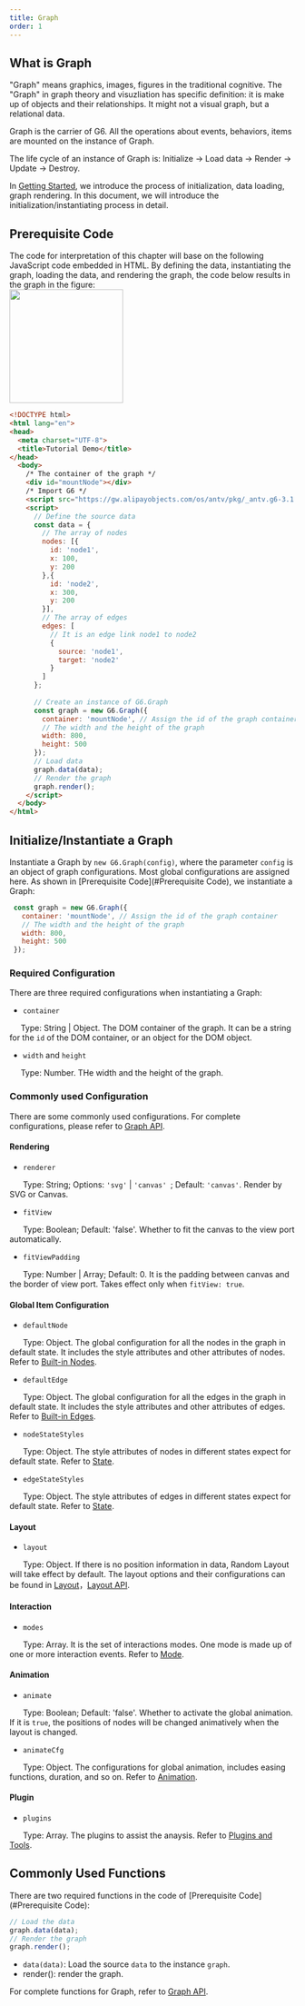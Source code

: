 ```yaml
---
title: Graph
order: 1
---
```


## What is Graph
"Graph" means graphics, images, figures in the traditional cognitive. The "Graph" in graph theory and visuzliation has specific definition: it is make up of objects and their relationships. It might not a visual graph, but a relational data.<br />

Graph is the carrier of G6. All the operations about events, behaviors, items are mounted on the instance of Graph.

The life cycle of an instance of Graph is: Initialize -> Load data -> Render -> Update -> Destroy.

In [Getting Started](/en/docs/manual/getting-started), we introduce the process of initialization, data loading, graph rendering. In this document, we will introduce the initialization/instantiating process in detail.

## Prerequisite Code
The code for interpretation of this chapter will base on the following JavaScript code embedded in HTML. By defining the data, instantiating the graph, loading the data, and rendering the graph, the code below results in the graph in the figure:<br />
<img src='https://gw.alipayobjects.com/mdn/rms_f8c6a0/afts/img/A*Lo6lT7SrhB8AAAAAAAAAAABkARQnAQ' width='200' />

```html
<!DOCTYPE html>
<html lang="en">
<head>
  <meta charset="UTF-8">
  <title>Tutorial Demo</title>
</head>
  <body>
    /* The container of the graph */
    <div id="mountNode"></div>
    /* Import G6 */
    <script src="https://gw.alipayobjects.com/os/antv/pkg/_antv.g6-3.1.0/build/g6.js"></script>
    <script>
      // Define the source data
      const data = {
        // The array of nodes
        nodes: [{
          id: 'node1',
          x: 100,
          y: 200
        },{
          id: 'node2',
          x: 300,
          y: 200
        }],
        // The array of edges
        edges: [
          // It is an edge link node1 to node2
          {
            source: 'node1',
            target: 'node2'
          }
        ]
      };
      
      // Create an instance of G6.Graph
      const graph = new G6.Graph({
        container: 'mountNode', // Assign the id of the graph container
        // The width and the height of the graph
        width: 800,
        height: 500
      });
      // Load data
      graph.data(data);
      // Render the graph
      graph.render();
    </script>
  </body>
</html>
```

## Initialize/Instantiate a Graph
Instantiate a Graph by `new G6.Graph(config)`, where the parameter `config` is an object of graph configurations. Most global configurations are assigned here. As shown in [Prerequisite Code](#Prerequisite Code), we instantiate a Graph:
```javascript
 const graph = new G6.Graph({
   container: 'mountNode', // Assign the id of the graph container
   // The width and the height of the graph
   width: 800,
   height: 500
 });
```

### Required Configuration
There are three required configurations when instantiating a Graph:

- `container`

     Type: String | Object. The DOM container of the graph. It can be a string for the `id` of the DOM container, or an object for the DOM object.

- `width` and `height`

     Type: Number. THe width and the height of the graph.

### Commonly used Configuration
There are some commonly used configurations. For complete configurations, please refer to [Graph API](/zh/docs/api/Graph). 

#### Rendering

- `renderer`

      Type: String; Options: `'svg'` | `'canvas' `; Default: `'canvas'`. Render by SVG or Canvas.

- `fitView`

      Type: Boolean; Default: 'false'. Whether to fit the canvas to the view port automatically.

- `fitViewPadding`

      Type: Number | Array; Default: 0. It is the padding between canvas and the border of view port. Takes effect only when `fitView: true`.

#### Global Item Configuration

- `defaultNode`

      Type: Object. The global configuration for all the nodes in the graph in default state. It includes the style attributes and other attributes of nodes. Refer to [Built-in Nodes](/en/docs/manual/middle/elements/nodes/defaultNode). 

- `defaultEdge`

      Type: Object. The global configuration for all the edges in the graph in default state. It includes the style attributes and other attributes of edges. Refer to [Built-in Edges](/en/docs/manual/middle/elements/nodes/defaultEdge). 

- `nodeStateStyles`

      Type: Object. The style attributes of nodes in different states expect for default state. Refer to [State](/en/docs/manual/middle/states/state). 

- `edgeStateStyles`

      Type: Object. The style attributes of edges in different states expect for default state. Refer to [State](/en/docs/manual/middle/states/state). 

#### Layout

- `layout`

      Type: Object. If there is no position information in data, Random Layout will take effect by default. The layout options and their configurations can be found in [Layout](/en/docs/manual/middle/layout)，[Layout API](/en/docs/api/layout/Layout). 

#### Interaction

- `modes`

      Type: Array. It is the set of interactions modes. One mode is made up of one or more interaction events. Refer to [Mode](/en/docs/manual/middle/states/mode). 

#### Animation

- `animate`

      Type: Boolean; Default: 'false'. Whether to activate the global animation. If it is `true`, the positions of nodes will be changed animatively when the layout is changed. 

- `animateCfg`

      Type: Object. The configurations for global animation, includes easing functions, duration, and so on. Refer to [Animation](/en/docs/manual/advanced/animation). 

#### Plugin

- `plugins`

      Type: Array. The plugins to assist the anaysis. Refer to [Plugins and Tools](/en/docs/manual/tutorial/plugins). 

## Commonly Used Functions
There are two required functions in the code of [Prerequisite Code](#Prerequisite Code):
```javascript
// Load the data
graph.data(data);
// Render the graph
graph.render();
```

- `data(data)`: Load the source `data` to the instance `graph`.
- render(): render the graph.

For complete functions for Graph, refer to [Graph API](/en/docs/api/Graph). 
